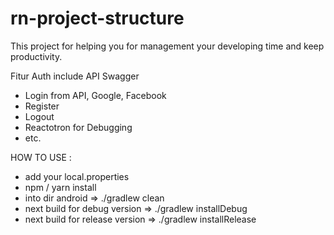 # rn-project-structure
<p>
This project for helping you for management your developing time and keep productivity.
</p>

Fitur Auth include API Swagger
- Login from API, Google, Facebook
- Register
- Logout
- Reactotron for Debugging
- etc.

HOW TO USE :
- add your local.properties
- npm / yarn install
- into dir android => ./gradlew clean
- next build for debug version => ./gradlew installDebug
- next build for release version => ./gradlew installRelease
